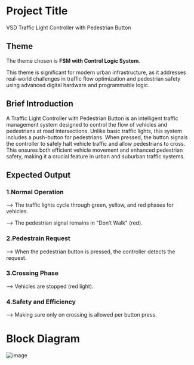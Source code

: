 # Project Title
 VSD Traffic Light Controller with Pedestrian Button

 ## Theme
The theme chosen is **FSM with Control Logic System**.

This theme is significant for modern urban infrastructure, as it addresses real-world challenges in traffic flow optimization and pedestrian safety using advanced digital hardware and programmable logic.
## Brief Introduction
A Traffic Light Controller with Pedestrian Button is an intelligent traffic management system designed to control the flow of vehicles and pedestrians at road intersections. Unlike basic traffic lights, this system includes a push-button for pedestrians. When pressed, the button signals the controller to safely halt vehicle traffic and allow pedestrians to cross. This ensures both efficient vehicle movement and enhanced pedestrian safety, making it a crucial feature in urban and suburban traffic systems.
## Expected Output
### 1.Normal Operation
--> The traffic lights cycle through green, yellow, and red phases for vehicles.

--> The pedestrian signal remains in "Don’t Walk" (red).
### 2.Pedestrain Request
--> When the pedestrian button is pressed, the controller detects the request.
### 3.Crossing Phase
--> Vehicles are stopped (red light).
### 4.Safety and Efficiency
--> Making sure only on crossing is allowed per button press.
# Block Diagram
![image](https://github.com/user-attachments/assets/85a2ddf5-cd28-429d-8bc1-327cbcee8783)

